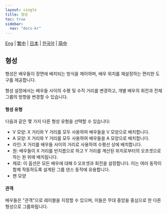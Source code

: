 ```yaml
---
layout: single
title: 형성
toc: true
sidebar:
  nav: "docs-kr"
---
```

[Eng](/dancexr/features/formation) | [繁中](/tw/dancexr/features/formation) | [日本](/jp/dancexr/features/formation) | [한국어](/kr/dancexr/features/formation) | [简中](/zh/dancexr/features/formation)


## 형성
형성은 배우들이 장면에 배치되는 방식을 제어하며, 배우 위치를 재설정하는 편리한 도구를 제공합니다.

형성 설정에서는 배우들 사이의 수평 및 수직 거리를 변경하고, 개별 배우의 회전과 전체 그룹의 방향을 변경할 수 있습니다.

#### 형성 유형
다음과 같은 몇 가지 다른 형성 유형을 선택할 수 있습니다:
* V 모양: X 거리와 Y 거리를 모두 사용하여 배우들을 V 모양으로 배치합니다.
* A 모양: X 거리와 Y 거리를 모두 사용하여 배우들을 A 모양으로 배치합니다.
* 라인: X 거리를 배우들 사이의 거리로 사용하여 수평선 상에 배치합니다.
* 원: 배우들이 X 거리를 반지름으로 하고 Y 거리를 계산된 위치로부터의 오프셋으로 하는 원 위에 배치됩니다.
* 제로: 이 옵션은 모든 배우에 대해 0 오프셋과 회전을 설정합니다. 이는 여러 동작이 함께 작동하도록 설계된 그룹 댄스 동작에 유용합니다.
* 팬 모양

#### 관객
배우들은 "관객"으로 레이블을 지정할 수 있으며, 이들은 무대 중앙을 중심으로 한 다른 형성으로 그룹화됩니다.